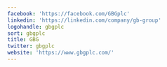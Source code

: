 ```yaml
---
facebook: 'https://facebook.com/GBGplc'
linkedin: 'https://linkedin.com/company/gb-group'
logohandle: gbgplc
sort: gbgplc
title: GBG
twitter: gbgplc
website: 'https://www.gbgplc.com/'
---
```

